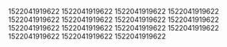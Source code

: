 1522041919622
1522041919622
1522041919622
1522041919622
1522041919622
1522041919622
1522041919622
1522041919622
1522041919622
1522041919622
1522041919622
1522041919622
1522041919622
1522041919622
1522041919622
